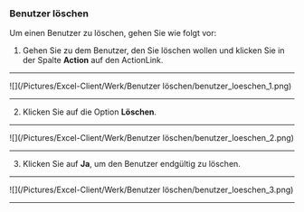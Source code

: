 ### Benutzer löschen

Um einen Benutzer zu löschen, gehen Sie wie folgt vor:  

1) Gehen Sie zu dem Benutzer, den Sie löschen wollen und klicken Sie in der Spalte **Action** auf den ActionLink.  

---
![](/Pictures/Excel-Client/Werk/Benutzer löschen/benutzer_loeschen_1.png)

---   

2) Klicken Sie auf die Option **Löschen**.  

---
![](/Pictures/Excel-Client/Werk/Benutzer löschen/benutzer_loeschen_2.png)

---   

3) Klicken Sie auf **Ja**, um den Benutzer endgültig zu löschen.  

---
![](/Pictures/Excel-Client/Werk/Benutzer löschen/benutzer_loeschen_3.png)

---

